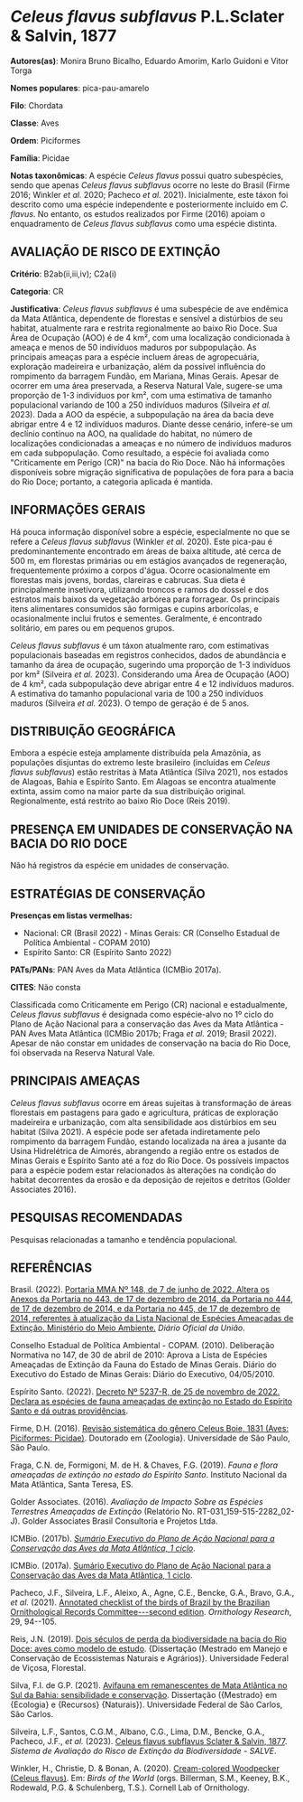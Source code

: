 # *Celeus flavus subflavus* P.L.Sclater & Salvin, 1877

**Autores(as)**: Monira Bruno Bicalho, Eduardo Amorim, Karlo Guidoni e Vitor Torga

**Nomes populares**: pica-pau-amarelo

**Filo**: Chordata

**Classe**: Aves

**Ordem**: Piciformes

**Família**: Picidae

**Notas taxonômicas**: A espécie *Celeus flavus* possui quatro subespécies, sendo que apenas *Celeus flavus subflavus* ocorre no leste do Brasil (Firme 2016; Winkler *et al.* 2020; Pacheco *et al.* 2021).  Inicialmente, este táxon foi descrito como uma espécie independente e posteriormente incluído em *C. flavus*. No entanto, os estudos realizados por Firme (2016) apoiam o enquadramento de *Celeus flavus subflavus* como uma espécie distinta.

## AVALIAÇÃO DE RISCO DE EXTINÇÃO

**Critério**: B2ab(ii,iii,iv); C2a(i)

**Categoria**: CR

**Justificativa**: *Celeus flavus subflavus* é uma subespécie de ave endêmica da Mata Atlântica, dependente de florestas e sensível a distúrbios de seu habitat, atualmente rara e restrita regionalmente ao baixo Rio Doce. Sua Área de Ocupação (AOO) é de 4 km², com uma localização condicionada à ameaça e menos de 50 indivíduos maduros por subpopulação. As principais ameaças para a espécie incluem áreas de agropecuária, exploração madeireira e urbanização, além da possível influência do rompimento da barragem Fundão, em Mariana, Minas Gerais.  Apesar de ocorrer em uma área preservada, a Reserva Natural Vale, sugere-se uma proporção de 1-3 indivíduos por km², com uma estimativa de tamanho populacional variando de 100 a 250 indivíduos maduros (Silveira *et al.* 2023). Dada a AOO da espécie, a subpopulação na área da bacia deve abrigar entre 4 e 12 indivíduos maduros. Diante desse cenário, infere-se um declínio contínuo na AOO, na qualidade do
habitat, no número de localizações condicionadas a ameaças e no número de indivíduos maduros em cada subpopulação. Como resultado, a espécie foi avaliada como "Criticamente em Perigo (CR)" na bacia do Rio Doce. Não há informações disponíveis sobre migração significativa de populações de fora para a bacia do Rio Doce; portanto, a categoria aplicada é mantida.

## INFORMAÇÕES GERAIS

Há pouca informação disponível sobre a espécie, especialmente no que se refere a *Celeus flavus subflavus* (Winkler *et al.* 2020). Este pica-pau é predominantemente encontrado em áreas de baixa altitude, até cerca de 500 m, em florestas primárias ou em estágios avançados de regeneração, frequentemente próximo a corpos d'água. Ocorre ocasionalmente em florestas mais jovens, bordas, clareiras e cabrucas.  Sua dieta é principalmente insetívora, utilizando troncos e ramos do dossel e dos estratos mais baixos da vegetação arbórea para forragear.  Os principais itens alimentares consumidos são formigas e cupins arborícolas, e ocasionalmente inclui frutos e sementes. Geralmente, é encontrado solitário, em pares ou em pequenos grupos.

*Celeus flavus subflavus* é um táxon atualmente raro, com estimativas populacionais baseadas em registros conhecidos, dados de abundância e tamanho da área de ocupação, sugerindo uma proporção de 1-3 indivíduos por km² (Silveira *et al.* 2023). Considerando uma Área de Ocupação (AOO) de 4 km², cada subpopulação deve abrigar entre 4 e 12 indivíduos maduros. A estimativa do tamanho populacional varia de 100 a 250 indivíduos maduros (Silveira *et al.* 2023). O tempo de geração é de 5 anos.

## DISTRIBUIÇÃO GEOGRÁFICA

Embora a espécie esteja amplamente distribuída pela Amazônia, as populações disjuntas do extremo leste brasileiro (incluídas em *Celeus flavus subflavus*) estão restritas à Mata Atlântica (Silva 2021), nos estados de Alagoas, Bahia e Espírito Santo. Em Alagoas se encontra atualmente extinta, assim como na maior parte da sua distribuição original. Regionalmente, está restrito ao baixo Rio Doce (Reis 2019).

## PRESENÇA EM UNIDADES DE CONSERVAÇÃO NA BACIA DO RIO DOCE

Não há registros da espécie em unidades de conservação.

## ESTRATÉGIAS DE CONSERVAÇÃO

**Presenças em listas vermelhas:**

-   Nacional: CR (Brasil 2022) -   Minas Gerais: CR (Conselho Estadual de Política Ambiental - COPAM
    2010)
-   Espírito Santo: CR (Espírito Santo 2022)

**PATs/PANs**: PAN Aves da Mata Atlântica (ICMBio 2017a).

**CITES**: Não consta

Classificada como Criticamente em Perigo (CR) nacional e estadualmente, *Celeus flavus subflavus* é designada como espécie-alvo no 1º ciclo do Plano de Ação Nacional para a conservação das Aves da Mata Atlântica - PAN Aves Mata Atlântica (ICMBio 2017b; Fraga *et al.* 2019; Brasil 2022). Apesar de não constar em unidades de conservação na bacia do Rio Doce, foi observada na Reserva Natural Vale.

## PRINCIPAIS AMEAÇAS

*Celeus flavus subflavus* ocorre em áreas sujeitas à transformação de áreas florestais em pastagens para gado e agricultura, práticas de exploração madeireira e urbanização, com alta sensibilidade aos distúrbios em seu habitat (Silva 2021). A espécie pode ser afetada indiretamente pelo rompimento da barragem Fundão, estando localizada na área a jusante da Usina Hidrelétrica de Aimorés, abrangendo a região entre os estados de Minas Gerais e Espírito Santo até a foz do Rio Doce.  Os possíveis impactos para a espécie podem estar relacionados às alterações na condição do habitat decorrentes da erosão e da deposição de rejeitos e detritos (Golder Associates 2016).

## PESQUISAS RECOMENDADAS

Pesquisas relacionadas a tamanho e tendência populacional.

## REFERÊNCIAS

Brasil. (2022). [Portaria MMA Nº 148, de 7 de junho de 2022. Altera os Anexos da Portaria no 443, de 17 de dezembro de 2014, da Portaria no 444, de 17 de dezembro de 2014, e da Portaria no 445, de 17 de dezembro de 2014, referentes à atualização da Lista Nacional de Espécies Ameaçadas de Extinção. Ministério do Meio Ambiente.](https://in.gov.br/en/web/dou/-/portaria-mma-n-148-de-7-de-junho-de-2022-406272733) *Diário Oficial da União*.

Conselho Estadual de Política Ambiental - COPAM. (2010). Deliberação Normativa no 147, de 30 de abril de 2010: Aprova a Lista de Espécies Ameaçadas de Extinção da Fauna do Estado de Minas Gerais. Diário do Executivo do Estado de Minas Gerais: Diário do Executivo, 04/05/2010.

Espírito Santo. (2022). [Decreto Nº 5237-R, de 25 de novembro de 2022.  Declara as espécies de fauna ameaçadas de extinção no Estado do Espírito Santo e dá outras providências](https://iema.es.gov.br/Media/iema/FAUNA/Decreto%205237-R_2022_25-Nov%20-%20Fauna%20(s-peixes)%20-%20Lista%20de%20Esp%C3%A9cies%20Amea%C3%A7adas%20de%20Extin%C3%A7%C3%A3o.pdf).

Firme, D.H. (2016). [Revisão sistemática do gênero Celeus Boie, 1831 (Aves: Piciformes: Picidae)](https://doi.org/10.11606/T.41.2016.tde-15032016-162823).  Doutorado em {Zoologia}. Universidade de São Paulo, São Paulo.

Fraga, C.N. de, Formigoni, M. de H. & Chaves, F.G. (2019). *Fauna e flora ameaçadas de extinção no estado do Espírito Santo*. Instituto Nacional da Mata Atlântica, Santa Teresa, ES.

Golder Associates. (2016). *Avaliação de Impacto Sobre as Espécies Terrestres Ameaçadas de Extinção* (Relatório No.  RT-031_159-515-2282_02-J). Golder Associates Brasil Consultoria e Projetos Ltda.

ICMBio. (2017b). [*Sumário Executivo do Plano de Ação Nacional para a Conservação das Aves da Mata Atlântica, 1 ciclo*](https://www.gov.br/icmbio/pt-br/assuntos/biodiversidade/pan/pan-aves-da-mata-atlantica).

ICMBio. (2017a). [Sumário Executivo do Plano de Ação Nacional para a Conservação das Aves da Mata Atlântica, 1 ciclo](https://www.gov.br/icmbio/pt-br/assuntos/biodiversidade/pan/pan-aves-da-mata-atlantica).

Pacheco, J.F., Silveira, L.F., Aleixo, A., Agne, C.E., Bencke, G.A., Bravo, G.A., *et al.* (2021). [Annotated checklist of the birds of Brazil by the Brazilian Ornithological Records Committee---second edition](https://doi.org/10.1007/s43388-021-00058-x). *Ornithology Research*, 29, 94--105.

Reis, J.N. (2019). [Dois séculos de perda da biodiversidade na bacia do Rio Doce: aves como modelo de estudo](https://locus.ufv.br//handle/123456789/27745). {Dissertação (Mestrado em Manejo e Conservação de Ecossistemas Naturais e Agrários)}.  Universidade Federal de Viçosa, Florestal.

Silva, F.I. de G.P. (2021). [Avifauna em remanescentes de Mata Atlântica no Sul da Bahia: sensibilidade e conservação](https://repositorio.ufscar.br/handle/ufscar/14267).  Dissertação ({Mestrado} em {Ecologia} e {Recursos} {Naturais}).  Universidade Federal de São Carlos, São Carlos.

Silveira, L.F., Santos, C.G.M., Albano, C.G., Lima, D.M., Bencke, G.A., Pacheco, J.F., *et al.* (2023). [Celeus flavus subflavus Sclater & Salvin, 1877](https://salve.icmbio.gov.br/#/). *Sistema de Avaliação do Risco de Extinção da Biodiversidade - SALVE*.

Winkler, H., Christie, D. & Bonan, A. (2020). [Cream-colored Woodpecker (Celeus flavus)](https://doi.org/10.2173/bow.crcwoo2.01). Em: *Birds of the World* (orgs. Billerman, S.M., Keeney, B.K., Rodewald, P.G. & Schulenberg, T.S.). Cornell Lab of Ornithology.
